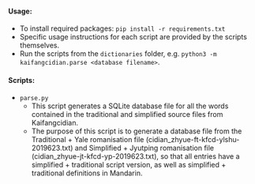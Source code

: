 #### Usage:
- To install required packages: `pip install -r requirements.txt`
- Specific usage instructions for each script are provided by the scripts themselves.
- Run the scripts from the `dictionaries` folder, e.g. `python3 -m kaifangcidian.parse <database filename>`.

#### Scripts:
- `parse.py`
  - This script generates a SQLite database file for all the words contained in the traditional and simplified source files from Kaifangcidian.
  - The purpose of this script is to generate a database file from the Traditional + Yale romanisation file (cidian_zhyue-ft-kfcd-ylshu-2019623.txt) and Simplified + Jyutping romanisation file (cidian_zhyue-jt-kfcd-yp-2019623.txt), so that all entries have a simplified + traditional script version, as well as simplified + traditional definitions in Mandarin.

